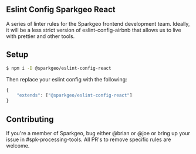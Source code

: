 ## Eslint Config Sparkgeo React

A series of linter rules for the Sparkgeo frontend development team. Ideally, it will be a less strict version of eslint-config-airbnb that allows us to live with prettier and other tools.

## Setup

```sh
$ npm i -D @sparkgeo/eslint-config-react
```

Then replace your eslint config with the following:

```js
{
    "extends": ["@sparkgeo/eslint-config-react"]
}

```

## Contributing

If you're a member of Sparkgeo, bug either @brian or @joe or bring up your issue in #spk-processing-tools. All PR's to remove specific rules are welcome.
